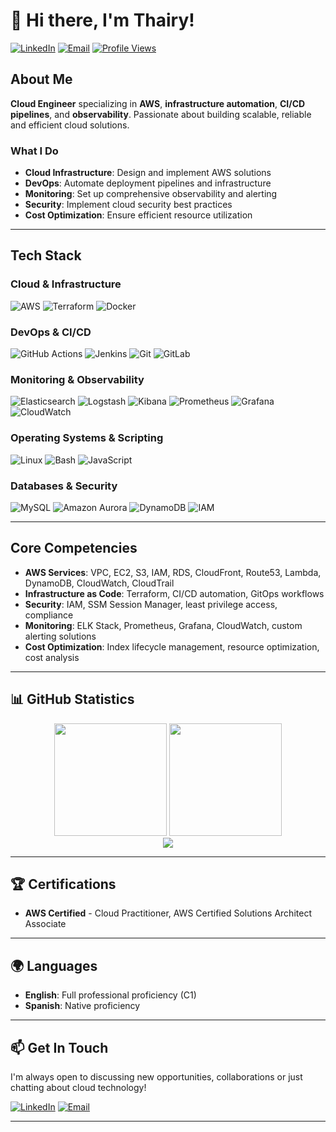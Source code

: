 # 👋 Hi there, I'm Thairy!

[![LinkedIn](https://img.shields.io/badge/LinkedIn-Connect-blue?style=flat-square&logo=linkedin)](https://www.linkedin.com/in/thairy-daza)
[![Email](https://img.shields.io/badge/Email-Contact-red?style=flat-square&logo=gmail)](mailto:asdhadevops@gmail.com)
[![Profile Views](https://komarev.com/ghpvc/?username=asdtha&color=brightgreen&style=flat-square)](https://github.com/asdtha)

## About Me

**Cloud Engineer** specializing in **AWS**, **infrastructure automation**, **CI/CD pipelines**, and **observability**. Passionate about building scalable, reliable and efficient cloud solutions.

### What I Do
- **Cloud Infrastructure**: Design and implement AWS solutions
- **DevOps**: Automate deployment pipelines and infrastructure
- **Monitoring**: Set up comprehensive observability and alerting
- **Security**: Implement cloud security best practices
- **Cost Optimization**: Ensure efficient resource utilization

---

## Tech Stack

### **Cloud & Infrastructure** 
![AWS](https://img.shields.io/badge/AWS-FF9900?style=for-the-badge&logo=amazonaws&logoColor=white)
![Terraform](https://img.shields.io/badge/Terraform-7B42BC?style=for-the-badge&logo=terraform&logoColor=white)
![Docker](https://img.shields.io/badge/Docker-2496ED?style=for-the-badge&logo=docker&logoColor=white)

### **DevOps & CI/CD** 
![GitHub Actions](https://img.shields.io/badge/GitHub_Actions-2088FF?style=for-the-badge&logo=github-actions&logoColor=white)
![Jenkins](https://img.shields.io/badge/Jenkins-D24939?style=for-the-badge&logo=jenkins&logoColor=white)
![Git](https://img.shields.io/badge/Git-F05032?style=for-the-badge&logo=git&logoColor=white)
![GitLab](https://img.shields.io/badge/GitLab-FC6D26?style=for-the-badge&logo=gitlab&logoColor=white)

### **Monitoring & Observability** 
![Elasticsearch](https://img.shields.io/badge/Elasticsearch-005571?style=for-the-badge&logo=elasticsearch&logoColor=white)
![Logstash](https://img.shields.io/badge/Logstash-005571?style=for-the-badge&logo=logstash&logoColor=white)
![Kibana](https://img.shields.io/badge/Kibana-005571?style=for-the-badge&logo=kibana&logoColor=white)
![Prometheus](https://img.shields.io/badge/Prometheus-E6522C?style=for-the-badge&logo=prometheus&logoColor=white)
![Grafana](https://img.shields.io/badge/Grafana-F46800?style=for-the-badge&logo=grafana&logoColor=white)
![CloudWatch](https://img.shields.io/badge/CloudWatch-FF9900?style=for-the-badge&logo=amazonaws&logoColor=white)

### **Operating Systems & Scripting** 
![Linux](https://img.shields.io/badge/Linux-FCC624?style=for-the-badge&logo=linux&logoColor=black)
![Bash](https://img.shields.io/badge/Bash-4EAA25?style=for-the-badge&logo=gnu-bash&logoColor=white)
![JavaScript](https://img.shields.io/badge/JavaScript-F7DF1E?style=for-the-badge&logo=javascript&logoColor=black)

### **Databases & Security** 
![MySQL](https://img.shields.io/badge/MySQL-4479A1?style=for-the-badge&logo=mysql&logoColor=white)
![Amazon Aurora](https://img.shields.io/badge/Amazon_Aurora-FF9900?style=for-the-badge&logo=amazonaws&logoColor=white)
![DynamoDB](https://img.shields.io/badge/DynamoDB-FF9900?style=for-the-badge&logo=amazonaws&logoColor=white)
![IAM](https://img.shields.io/badge/AWS_IAM-FF9900?style=for-the-badge&logo=amazonaws&logoColor=white)

---

## Core Competencies

- **AWS Services**: VPC, EC2, S3, IAM, RDS, CloudFront, Route53, Lambda, DynamoDB, CloudWatch, CloudTrail
- **Infrastructure as Code**: Terraform, CI/CD automation, GitOps workflows
- **Security**: IAM, SSM Session Manager, least privilege access, compliance
- **Monitoring**: ELK Stack, Prometheus, Grafana, CloudWatch, custom alerting solutions
- **Cost Optimization**: Index lifecycle management, resource optimization, cost analysis

---

## 📊 GitHub Statistics

<div align="center">
  <img height="180em" src="https://github-readme-stats.vercel.app/api?username=asdtha&theme=dark&show_icons=true&hide_border=true&include_all_commits=true&count_private=true" />
  <img height="180em" src="https://github-readme-stats.vercel.app/api/top-langs/?username=asdtha&theme=dark&exclude_repo=KNN-Image-Classification&show_icons=true&hide_border=true&layout=compact&langs_count=8"/>
</div>

<div align="center">
  <img src="https://streak-stats.demolab.com/?user=asdtha&theme=dark&hide_border=true" />
</div>

---

## 🏆 Certifications

- **AWS Certified** - Cloud Practitioner, AWS Certified Solutions Architect Associate

---

## 🌍 Languages

- **English**: Full professional proficiency (C1)
- **Spanish**: Native proficiency

---

## 📫 Get In Touch

I'm always open to discussing new opportunities, collaborations or just chatting about cloud technology!

[![LinkedIn](https://img.shields.io/badge/LinkedIn-Connect-blue?style=flat-square&logo=linkedin)](https://www.linkedin.com/in/thairy-daza)
[![Email](https://img.shields.io/badge/Email-Contact-red?style=flat-square&logo=gmail)](mailto:asdhadevops@gmail.com)

---

